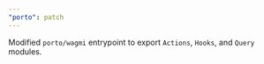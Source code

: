 ```yaml
---
"porto": patch
---
```


Modified `porto/wagmi` entrypoint to export `Actions`, `Hooks`, and `Query` modules.
